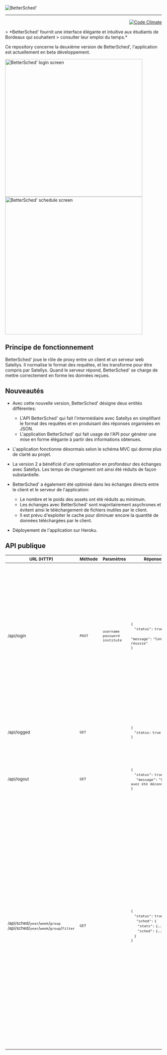 <img src="https://cdn.rawgit.com/juliendargelos/BetterSched2/master/assets/logo-brand.svg" alt="BetterSched'"/>

---

<p align="right"><a href="https://codeclimate.com/github/juliendargelos/BetterSched2"><img src="https://codeclimate.com/github/juliendargelos/BetterSched2/badges/gpa.svg" alt="Code Climate"/></a></p>
> *BetterSched' fournit une interface élégante et intuitive aux étudiants de Bordeaux qui souhaitent
> consulter leur emploi du temps.*

Ce repository concerne la deuxième version de BetterSched', l'application est actuellement en beta développement.

<a href="https://github.com/juliendargelos/BetterSched2/blob/master/preview/desktop-login.png"><img width="441" src="https://raw.githubusercontent.com/juliendargelos/BetterSched2/master/preview/desktop-login.png" alt="BetterSched' login screen"/></a>
<a href="https://github.com/juliendargelos/BetterSched2/blob/master/preview/desktop-schedule.png"><img width="441" src="https://raw.githubusercontent.com/juliendargelos/BetterSched2/master/preview/desktop-schedule.png" alt="BetterSched' schedule screen"/></a>

## Principe de fonctionnement
BetterSched' joue le rôle de proxy entre un client et un serveur web Satellys. Il normalise le format des requêtes, et les transforme pour être compris par Satellys. Quand le serveur répond, BetterSched' se charge de mettre correctement en forme les données reçues.

## Nouveautés
- Avec cette nouvelle version, BetterSched' désigne deux entités différentes:
  - L'API BetterSched' qui fait l'intermédiaire avec Satellys en simplifiant le format des requêtes et en produisant des réponses organisées en JSON.
  - L'application BetterSched' qui fait usage de l'API pour générer une mise en forme élégante à partir des informations obtenues.

- L'application fonctionne désormais selon le schéma MVC qui donne plus de clarté au projet.

- La version 2 a bénéficié d'une optimisation en profondeur des échanges avec Satellys. Les temps de chargement ont ainsi été réduits de façon substantielle.

- BetterSched' a également été optimisé dans les échanges directs entre le client et le serveur de l'application:
  - Le nombre et le poids des assets ont été réduits au minimum.
  - Les échanges avec BetterSched' sont majoritairement asychrones et évitent ainsi le téléchargement de fichiers inutiles par le client.
  - Il est prévu d'exploiter le cache pour diminuer encore la quantité de données téléchargées par le client.

- Déployement de l'application sur Heroku.

## API publique
<sub>URL (HTTP)</sub> | <sub>Méthode</sub> | <sub>Paramètres</sub> | <sub>Réponse</sub> | <sub>Description</sub>
-----------|---------|------------|---------|-------------
<sub>/api/login</sub> | <sub>`POST`</sub> | <sub>`username`<br>`password`<br>`institute`</sub> | <sub>`{`<br>&nbsp;&nbsp;&nbsp;`"status":`&nbsp;`true,`<br>&nbsp;&nbsp;&nbsp;` "message":`&nbsp;`"Connexion réussie"`<br>`}`</sub> | <sub>Ouvre une session utilisateur sur le serveur BetterSched'. Cette étape est essentielle pour pouvoir récupérer des données ultérieurement. Les identifiants sont identiques à ceux de Satellys, le paramètre `institute` doit être égale au nom de l'[une des filles](https://github.com/juliendargelos/BetterSched2/tree/master/app/Api) de la classe `BetterSched\Api` (en ommentant le namespace). `status` prendra la valeur `true` en cas de succès et `false` en cas d'échec.</sub>
<sub>/api/logged</sub> | <sub>`GET`</sub> | | <sub>`{`<br>&nbsp;&nbsp;&nbsp;`"status:`&nbsp;`true`<br>`}`</sub> | <sub>Indique si une session est ouverte sur le serveur BetterSched'. `status` prendra la valeur `true` si c'est le cas et `false` sinon.</sub>
<sub>/api/logout</sub> | <sub>`GET`</sub> | | <sub>`{`<br>&nbsp;&nbsp;&nbsp;`"status":`&nbsp;`true,`<br>&nbsp;&nbsp;&nbsp;` "message":`&nbsp;`"Vous avez été déconnecté"`<br>`}`</sub> | <sub>Ferme la session sur le serveur BetterSched'. `status` prendra la valeur `true` si une session était ouverte et `false` sinon.</sub>
<sub>/api/sched/`year`/`week`/`group`</sub><br><sub>/api/sched/`year`/`week`/`group`/`filter`</sub> | <sub>`GET`</sub> | | <sub>`{`<br>&nbsp;&nbsp;&nbsp;`"status":`&nbsp;`true,`<br>&nbsp;&nbsp;&nbsp;` "sched":`&nbsp;`{`<br>&nbsp;&nbsp;&nbsp;&nbsp;&nbsp;&nbsp;`"stats":`&nbsp;`{`...`}`<br>&nbsp;&nbsp;&nbsp;&nbsp;&nbsp;&nbsp;`"sched":`&nbsp;`{`...`}`<br>&nbsp;&nbsp;&nbsp;`}`<br>`}`</sub> | <sub>Retourne l'emploi du temps de l'établissement indiqué lors de la connexion en fonction de l'année `year`, la semaine `week` (ISO-8601) et la filière `group` dont les différentes valeurs sont clés du tableau statique `$groups` pour chacune des classe [API](https://github.com/juliendargelos/BetterSched2/tree/master/app/Api). `status` prend la valeur `true` en cas de succès et `false` sinon. `stats` regroupe des statistiques sur l'emploi du temps (sera probablement écarté en version finale, tout comme le paramètre d'url `filter`), `days` est un objet dont les clés sont les jours de la semaine en français, chacune fait référence à un tableau de cours. Je vous invite a executer vous même la requête pour observer la structure afin que ceci reste lisible.</sub>
